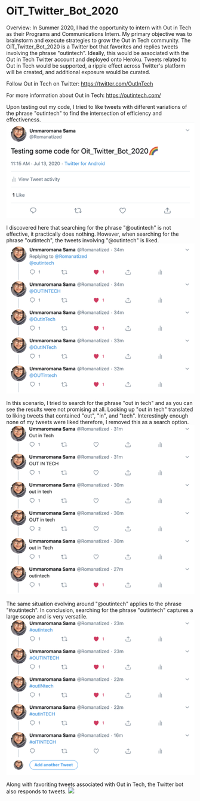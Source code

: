 # OiT_Twitter_Bot_2020

Overview: In Summer 2020, I had the opportunity to intern with Out in Tech as their Programs and Communications Intern. My primary objective was to brainstorm and execute strategies to grow the Out in Tech community. The OiT_Twitter_Bot_2020 is a Twitter bot that favorites and replies tweets involving the phrase "outintech". Ideally, this would be associated with the Out in Tech Twitter account and deployed onto Heroku. Tweets related to Out in Tech would be supported, a ripple effect across Twitter's platform will be created, and additional exposure would be curated.

Follow Out in Tech on Twitter: https://twitter.com/OutInTech

For more information about Out in Tech: https://outintech.com/

Upon testing out my code, I tried to like tweets with different variations of the phrase "outintech" to find the intersection of efficiency and effectiveness.
![](images/tweet_one.png)

I discovered here that searching for the phrase "@outintech" is not effective, it practically does nothing. However, when searching for the phrase "outintech", the tweets involving "@outintech" is liked.
![](images/tweet_two.png)

In this scenario, I tried to search for the phrase "out in tech" and as you can see the results were not promising at all. Looking up "out in tech" translated to liking tweets that contained "out", "in", and "tech". Interestingly enough none of my tweets were liked therefore, I removed this as a search option.
![](images/tweet_three.png)

The same situation evolving around "@outintech" applies to the phrase "#outintech". In conclusion, searching for the phrase "outintech" captures a large scope and is very versatile.
![](images/tweet_four.png)

Along with favoriting tweets associated with Out in Tech, the Twitter bot also responds to tweets.
![](images/tweet_five.png)
